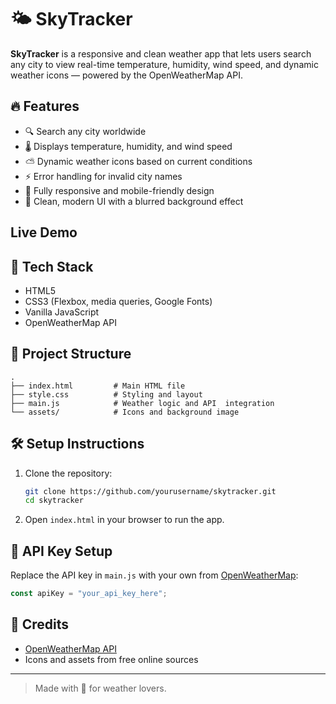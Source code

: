 # 🌤️ SkyTracker

**SkyTracker** is a responsive and clean weather app that lets users search any city to view real-time temperature, humidity, wind speed, and dynamic weather icons — powered by the OpenWeatherMap API.

## 🔥 Features

- 🔍 Search any city worldwide
- 🌡️ Displays temperature, humidity, and wind speed
- ⛅ Dynamic weather icons based on current conditions
- ⚡ Error handling for invalid city names
- 📱 Fully responsive and mobile-friendly design
- 🎨 Clean, modern UI with a blurred background effect

## Live Demo


## 🚀 Tech Stack

- HTML5  
- CSS3 (Flexbox, media queries, Google Fonts)  
- Vanilla JavaScript  
- OpenWeatherMap API

## 📁 Project Structure

```
.
├── index.html         # Main HTML file
├── style.css          # Styling and layout
├── main.js            # Weather logic and API  integration
└── assets/            # Icons and background image
```

## 🛠️ Setup Instructions

1. Clone the repository:
   ```bash
   git clone https://github.com/yourusername/skytracker.git
   cd skytracker
   ```

2. Open `index.html` in your browser to run the app.

## 🔑 API Key Setup

Replace the API key in `main.js` with your own from [OpenWeatherMap](https://openweathermap.org/api):
```js
const apiKey = "your_api_key_here";
```


## 🙌 Credits

- [OpenWeatherMap API](https://openweathermap.org/api)
- Icons and assets from free online sources

---

> Made with 💙 for weather lovers.
